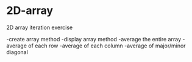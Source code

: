 # 2D-array
2D array iteration exercise

-create array method
-display array method
-average the entire array 
-average of each row
-average of each column
-average of major/minor diagonal

